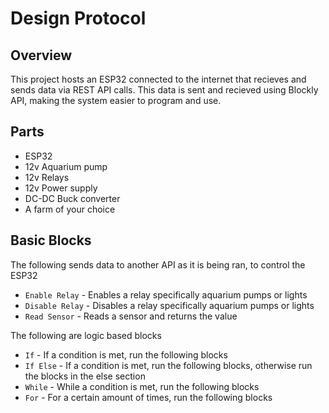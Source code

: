 # Design Protocol

## Overview
This project hosts an ESP32 connected to the internet that recieves and sends data via REST API calls.
This data is sent and recieved using Blockly API, making the system easier to program and use.

## Parts
- ESP32
- 12v Aquarium pump
- 12v Relays
- 12v Power supply
- DC-DC Buck converter
- A farm of your choice

## Basic Blocks
The following sends data to another API as it is being ran, to control the ESP32
- `Enable Relay` - Enables a relay specifically aquarium pumps or lights
- `Disable Relay` - Disables a relay specifically aquarium pumps or lights
- `Read Sensor` - Reads a sensor and returns the value

The following are logic based blocks
- `If` - If a condition is met, run the following blocks
- `If Else` - If a condition is met, run the following blocks, otherwise run the blocks in the else section
- `While` - While a condition is met, run the following blocks
- `For` - For a certain amount of times, run the following blocks